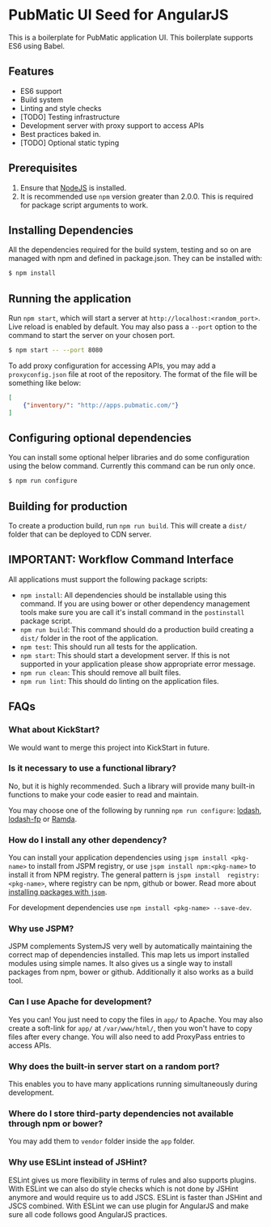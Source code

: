 PubMatic UI Seed for AngularJS
==============================

This is a boilerplate for PubMatic application UI. This boilerplate supports ES6 using Babel.

Features
--------

* ES6 support
* Build system
* Linting and style checks
* [TODO] Testing infrastructure
* Development server with proxy support to access APIs
* Best practices baked in.
* [TODO] Optional static typing

Prerequisites
-------------

1. Ensure that [NodeJS](http://nodejs.org/) is installed.
2. It is recommended use ```npm``` version greater than 2.0.0. This is required for package script arguments to work.

Installing Dependencies
-----------------------

All the dependencies required for the build system, testing and so on are managed with npm and defined in
package.json. They can be installed with:

```bash
$ npm install 
```

Running the application
-----------------------

Run ```npm start```, which will start a server at ```http://localhost:<random_port>```. Live reload is enabled by
default. You may also pass a ```--port``` option to the command to start the server on your chosen port.

```bash
$ npm start -- --port 8080
```

To add proxy configuration for accessing APIs, you may add a ```proxyconfig.json``` file at root of the repository. 
The format of the file will be something like below:

```json
[
    {"inventory/": "http://apps.pubmatic.com/"}
]
```

Configuring optional dependencies
---------------------------------

You can install some optional helper libraries and do some configuration using the below command. Currently this 
command can be run only once.

```bash
$ npm run configure
```

Building for production
-----------------------

To create a production build, run ```npm run build```. This will create a ```dist/``` folder that can be deployed to CDN server.

IMPORTANT: Workflow Command Interface
-------------------------------------

All applications must support the following package scripts:

- ```npm install```: All dependencies should be installable using this command. If you are using bower or other 
dependency management tools make sure you are call it's install command in the ```postinstall``` package script.
- ```npm run build```: This command should do a production build creating a ```dist/``` folder in the root of the 
application.
- ```npm test```: This should run all tests for the application.
- ```npm start```: This should start a development server. If this is not supported in your application please show 
appropriate error message.
- ```npm run clean```: This should remove all built files.
- ```npm run lint```: This should do linting on the application files.

FAQs
----

### What about KickStart?
We would want to merge this project into KickStart in future.

### Is it necessary to use a functional library?
No, but it is highly recommended. Such a library will provide many built-in functions to make your code easier to 
read and maintain.

You may choose one of the following by running ```npm run configure```: [lodash](https://lodash.com/),
[lodash-fp](https://github.com/lodash/lodash-fp) or [Ramda](http://ramdajs.com).

### How do I install any other dependency?
You can install your application dependencies using ```jspm install <pkg-name>``` to install from JSPM registry, or 
use ```jspm install npm:<pkg-name>``` to install it from NPM registry. The general pattern is ```jspm install 
registry:<pkg-name>```, where registry can be npm, github or bower.
Read more about [installing packages with ```jspm```](https://github.com/jspm/jspm-cli/blob/master/docs/installing-packages.md).

For development dependencies use ```npm install <pkg-name> --save-dev```.
 
### Why use JSPM?
JSPM complements SystemJS very well by automatically maintaining the correct map of dependencies installed. This map 
lets us import installed modules using simple names. It also gives us a single way to install packages from
npm, bower or github. Additionally it also works as a build tool.

### Can I use Apache for development?
Yes you can! You just need to copy the files in ```app/``` to Apache. You may also create a soft-link for 
```app/``` at ```/var/www/html/```, then you won't have to copy files after every change. You will also need to add 
ProxyPass entries to access APIs.

### Why does the built-in server start on a random port?
This enables you to have many applications running simultaneously during development.

### Where do I store third-party dependencies not available through npm or bower?
You may add them to ```vendor``` folder inside the ```app``` folder.

### Why use ESLint instead of JSHint?
ESLint gives us more flexibility in terms of rules and also supports plugins. With ESLint we can also do style checks
 which is not done by JSHint anymore and would require us to add JSCS. ESLint is faster than JSHint and JSCS combined.
With ESLint we can use plugin for AngularJS and make sure all code follows good AngularJS practices.
